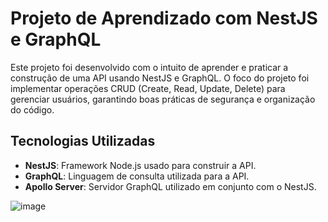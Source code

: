 # Projeto de Aprendizado com NestJS e GraphQL

Este projeto foi desenvolvido com o intuito de aprender e praticar a construção de uma API usando NestJS e GraphQL. O foco do projeto foi implementar operações CRUD (Create, Read, Update, Delete) para gerenciar usuários, garantindo boas práticas de segurança e organização do código.

## Tecnologias Utilizadas

- **NestJS**: Framework Node.js usado para construir a API.
- **GraphQL**: Linguagem de consulta utilizada para a API.
- **Apollo Server**: Servidor GraphQL utilizado em conjunto com o NestJS.

![image](https://github.com/user-attachments/assets/815a6a6a-dacb-46a4-b081-5d11963a5a46)
